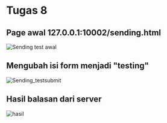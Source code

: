 <h1>Tugas 8</h1>

<h2>Page awal 127.0.0.1:10002/sending.html</h2>

![Sending test awal](https://user-images.githubusercontent.com/45732575/80412327-e9db8980-88f7-11ea-9b52-83b3d71ad0c0.png)

<h2>Mengubah isi form menjadi "testing"</h2>

![Sending_testsubmit](https://user-images.githubusercontent.com/45732575/80412362-f5c74b80-88f7-11ea-9417-c9e733563e10.png)

<h2>Hasil balasan dari server</h2>

![hasil](https://user-images.githubusercontent.com/45732575/80412484-2313f980-88f8-11ea-850e-faabceeb4184.png)
